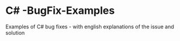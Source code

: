 # C# -BugFix-Examples
Examples of C# bug fixes - with english explanations of the issue and solution  
